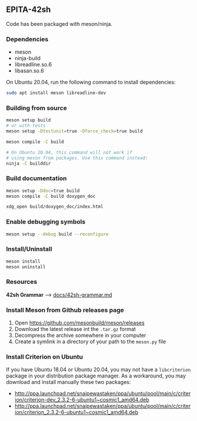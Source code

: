 ## EPITA-42sh

Code has been packaged with meson/ninja.

### Dependencies
* meson
* ninja-build
* libreadline.so.6
* libasan.so.6

On Ubuntu 20.04, run the following command to install dependencies:
```bash
sudo apt install meson libreadline-dev
```

### Building from source
```bash
meson setup build
# or with tests
meson setup -Dtestunit=true -Dforce_check=true build

meson compile -C build

# On Ubuntu 20.04, this command will not work if
# using meson from packages. Use this command instead:
ninja -C builddir
```

### Build documentation
```bash
meson setup -Ddoc=true build
meson compile -C build doxygen_doc

xdg_open build/doxygen_doc/index.html
```


### Enable debugging symbols
```bash
meson setup --debug build --reconfigure
```

### Install/Uninstall
```bash
meson install
meson uninstall
```

### Resources
**42sh Grammar** --> [docs/42sh-grammar.md](doc/42sh-grammar.md)



### Install Meson from Github releases page
1. Open https://github.com/mesonbuild/meson/releases
2. Download the latest release int the `.tar.gz` format
3. Decompress the archive somewhere in your computer
4. Create a symlink in a directory of your path to the `meson.py` file

### Install Criterion on Ubuntu
If you have Ubuntu 18.04 or Ubuntu 20.04, you may not have a `libcriterion` package in your distribution package manager. As a workaround, you may download and install manually these two packages:

* http://ppa.launchpad.net/snaipewastaken/ppa/ubuntu/pool/main/c/criterion/criterion-dev_2.3.2-6-ubuntu1~cosmic1_amd64.deb
* http://ppa.launchpad.net/snaipewastaken/ppa/ubuntu/pool/main/c/criterion/criterion_2.3.2-6-ubuntu1~cosmic1_amd64.deb